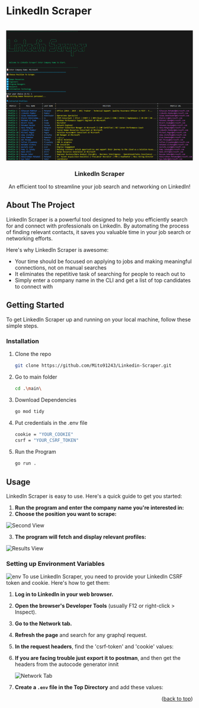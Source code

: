 # LinkedIn Scraper

<a id="readme-top"></a>

<!-- PROJECT LOGO -->
<br />
<div align="center">
    <img src="Images/First View.png" alt="Logo" >
  <h3 align="center">LinkedIn Scraper</h3>

  <p align="center">
    An efficient tool to streamline your job search and networking on LinkedIn!
  </p>
</div>

<!-- ABOUT THE PROJECT -->
## About The Project

LinkedIn Scraper is a powerful tool designed to help you efficiently search for and connect with professionals on LinkedIn. By automating the process of finding relevant contacts, it saves you valuable time in your job search or networking efforts.

Here's why LinkedIn Scraper is awesome:
* Your time should be focused on applying to jobs and making meaningful connections, not on manual searches
* It eliminates the repetitive task of searching for people to reach out to
* Simply enter a company name in the CLI and get a list of top candidates to connect with


<!-- GETTING STARTED -->
## Getting Started

To get LinkedIn Scraper up and running on your local machine, follow these simple steps.

### Installation

1. Clone the repo
   ```sh
   git clone https://github.com/Mito91243/Linkedin-Scraper.git
    ```
2. Go to main folder
   ```sh
   cd .\main\
    ```
3. Download Dependencies
   ```sh
   go mod tidy
    ```
4. Put credentials in the .env file
   ```sh
   cookie = "YOUR_COOKIE"
   csrf = "YOUR_CSRF_TOKEN"
    ```
5. Run the Program
   ```sh
   go run .
    ```
   
<!-- USAGE EXAMPLES -->
## Usage

LinkedIn Scraper is easy to use. Here's a quick guide to get you started:

1. **Run the program and enter the company name you're interested in:**
2. **Choose the position you want to scrape:**

  ![Second View](https://github.com/user-attachments/assets/4c2a66eb-e13a-43e0-973f-ef0a44b7490c)

3. **The program will fetch and display relevant profiles:**

  ![Results View](https://github.com/user-attachments/assets/60a529a4-8731-4475-a651-1ab15ed1f4a1)

### Setting up Environment Variables
  ![env](https://github.com/user-attachments/assets/3efb32fd-812c-4b09-a6b4-a1913c08827d)
To use LinkedIn Scraper, you need to provide your LinkedIn CSRF token and cookie. Here's how to get them:

1. **Log in to LinkedIn in your web browser.**
2. **Open the browser's Developer Tools** (usually F12 or right-click > Inspect).
3. **Go to the Network tab.**
4. **Refresh the page** and search for any graphql request.
5. **In the request headers**, find the 'csrf-token' and 'cookie' values:
6. **If you are facing trouble just export it to postman**, and then get the headers from the autocode generator innit

   ![Network Tab](https://github.com/user-attachments/assets/66a1f6e8-abb3-4ef3-a01a-1d91b7f58752)

7. **Create a `.env` file in the Top Directory** and add these values:


<p align="right">(<a href="#readme-top">back to top</a>)</p>
